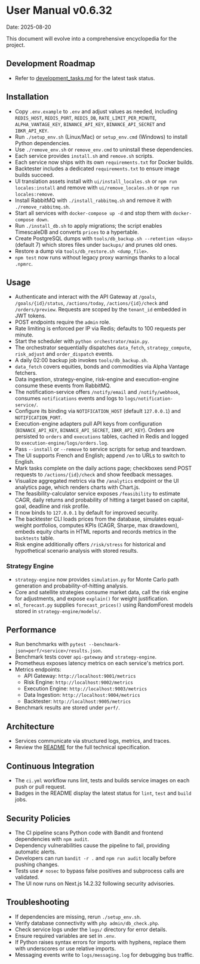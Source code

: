# User Manual v0.6.32

Date: 2025-08-20

This document will evolve into a comprehensive encyclopedia for the project.

## Development Roadmap
- Refer to [development_tasks.md](development_tasks.md) for the latest task status.

## Installation
- Copy `.env.example` to `.env` and adjust values as needed, including `REDIS_HOST`, `REDIS_PORT`, `REDIS_DB`, `RATE_LIMIT_PER_MINUTE`, `ALPHA_VANTAGE_KEY`, `BINANCE_API_KEY`, `BINANCE_API_SECRET` and `IBKR_API_KEY`.
- Run `./setup_env.sh` (Linux/Mac) or `setup_env.cmd` (Windows) to install Python dependencies.
- Use `./remove_env.sh` or `remove_env.cmd` to uninstall these dependencies.
- Each service provides `install.sh` and `remove.sh` scripts.
- Each service now ships with its own `requirements.txt` for Docker builds.
- Backtester includes a dedicated `requirements.txt` to ensure image builds succeed.
- UI translation assets install with `ui/install_locales.sh` or `npm run locales:install` and remove with `ui/remove_locales.sh` or `npm run locales:remove`.
- Install RabbitMQ with `./install_rabbitmq.sh` and remove it with `./remove_rabbitmq.sh`.
- Start all services with `docker-compose up -d` and stop them with `docker-compose down`.
- Run `./install_db.sh` to apply migrations; the script enables TimescaleDB and converts `prices` to a hypertable.
- Create PostgreSQL dumps with `tools/db_backup.sh --retention <days>` (default 7) which stores files under `backups/` and prunes old ones.
- Restore a dump via `tools/db_restore.sh <dump_file>`.
- `npm test` now runs without legacy proxy warnings thanks to a local `.npmrc`.

## Usage
- Authenticate and interact with the API Gateway at `/goals`, `/goals/{id}/status`, `/actions/today`, `/actions/{id}/check` and `/orders/preview`. Requests are scoped by the `tenant_id` embedded in JWT tokens.
- POST endpoints require the `admin` role.
- Rate limiting is enforced per IP via Redis; defaults to 100 requests per minute.
- Start the scheduler with `python orchestrator/main.py`.
 - The orchestrator sequentially dispatches `data_fetch`, `strategy_compute`, `risk_adjust` and `order_dispatch` events.
 - A daily 02:00 backup job invokes `tools/db_backup.sh`.
 - `data_fetch` covers equities, bonds and commodities via Alpha Vantage fetchers.
- Data ingestion, strategy-engine, risk-engine and execution-engine consume these events from RabbitMQ.
- The notification-service offers `/notify/email` and `/notify/webhook`, consumes `notifications` events and logs to `logs/notification-service/`.
- Configure its binding via `NOTIFICATION_HOST` (default `127.0.0.1`) and `NOTIFICATION_PORT`.
- Execution-engine adapters pull API keys from configuration (`BINANCE_API_KEY`, `BINANCE_API_SECRET`, `IBKR_API_KEY`). Orders
  are persisted to `orders` and `executions` tables, cached in Redis and logged to `execution-engine/logs/orders.log`.
- Pass `--install` or `--remove` to service scripts for setup and teardown.
- The UI supports French and English; append `/en` to URLs to switch to English.
- Mark tasks complete on the daily actions page; checkboxes send POST requests to `/actions/{id}/check` and show feedback messages.
- Visualize aggregated metrics via the `/analytics` endpoint or the UI analytics page, which renders charts with Chart.js.
- The feasibility-calculator service exposes `/feasibility` to estimate CAGR, daily returns and probability of hitting a target based on capital, goal, deadline and risk profile.
- It now binds to `127.0.0.1` by default for improved security.
- The backtester CLI loads prices from the database, simulates equal-weight portfolios, computes KPIs (CAGR, Sharpe, max drawdown), embeds equity charts in HTML reports and records metrics in the `backtests` table.
- Risk engine additionally offers `/risk/stress` for historical and hypothetical scenario analysis with stored results.

### Strategy Engine
- `strategy-engine` now provides `simulation.py` for Monte Carlo path generation and probability-of-hitting analysis.
- Core and satellite strategies consume market data, call the risk engine for adjustments, and expose `explain()` for weight justification.
- `ml_forecast.py` supplies `forecast_prices()` using RandomForest models stored in `strategy-engine/models/`.

## Performance
- Run benchmarks with `pytest --benchmark-json=perf/<service>/results.json`.
- Benchmark tests cover `api-gateway` and `strategy-engine`.
- Prometheus exposes latency metrics on each service's metrics port.
- Metrics endpoints:
  - API Gateway: `http://localhost:9001/metrics`
  - Risk Engine: `http://localhost:9002/metrics`
  - Execution Engine: `http://localhost:9003/metrics`
  - Data Ingestion: `http://localhost:9004/metrics`
  - Backtester: `http://localhost:9005/metrics`
- Benchmark results are stored under `perf/`.

## Architecture
- Services communicate via structured logs, metrics, and traces.
- Review the [README](README.md#6-architecture-technique) for the full technical specification.

## Continuous Integration
- The `ci.yml` workflow runs lint, tests and builds service images on each push or pull request.
- Badges in the README display the latest status for `lint`, `test` and `build` jobs.

## Security Policies
- The CI pipeline scans Python code with Bandit and frontend dependencies with `npm audit`.
- Dependency vulnerabilities cause the pipeline to fail, providing automatic alerts.
- Developers can run `bandit -r .` and `npm run audit` locally before pushing changes.
- Tests use `# nosec` to bypass false positives and subprocess calls are validated.
- The UI now runs on Next.js 14.2.32 following security advisories.

## Troubleshooting
- If dependencies are missing, rerun `./setup_env.sh`.
- Verify database connectivity with `php admin/db_check.php`.
- Check service logs under the `logs/` directory for error details.
- Ensure required variables are set in `.env`.
- If Python raises syntax errors for imports with hyphens, replace them with underscores or use relative imports.
- Messaging events write to `logs/messaging.log` for debugging bus traffic.

